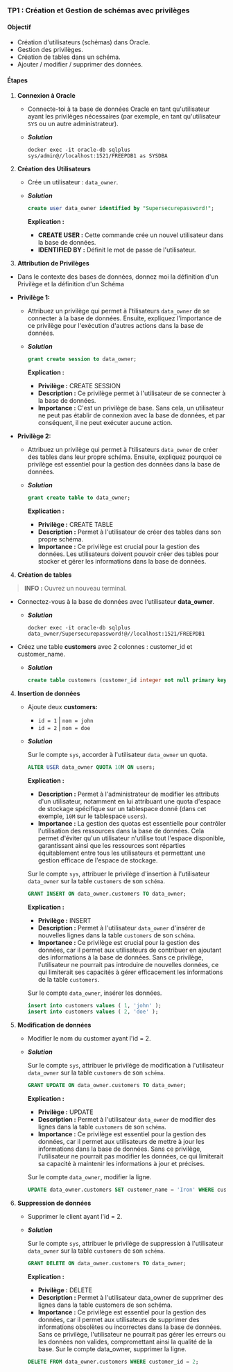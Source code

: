 
### TP1 : Création et Gestion de schémas avec privilèges

#### Objectif

- Création d'utilisateurs (schémas) dans Oracle.
- Gestion des privilèges.
- Création de tables dans un schéma.
- Ajouter / modifier / supprimer des données.

#### Étapes

1. **Connexion à Oracle**
    - Connecte-toi à ta base de données Oracle en tant qu'utilisateur ayant les privilèges nécessaires (par exemple, en tant
      qu'utilisateur `SYS` ou un autre administrateur).

    - **_Solution_**

      ```console
      docker exec -it oracle-db sqlplus sys/admin@//localhost:1521/FREEPDB1 as SYSDBA
      ```

2. **Création des Utilisateurs**
    - Crée un utilisateur : `data_owner`.

    - **_Solution_**

        ```sql
        create user data_owner identified by "Supersecurepassword!";
        ```
      **Explication :**
        - **CREATE USER :** Cette commande crée un nouvel utilisateur dans la base de données.
        - **IDENTIFIED BY :** Définit le mot de passe de l'utilisateur.



3. **Attribution de Privilèges**

- Dans le contexte des bases de données, donnez moi la définition d'un Privilège et la définition d'un Schéma


- **Privilège 1:**
    - Attribuez un privilège qui permet à l'tilisateurs `data_owner` de se connecter à la base de données. Ensuite, expliquez l'importance de ce privilège pour l'exécution d'autres actions dans la base de données.

    - **_Solution_**

       ```sql
       grant create session to data_owner;
       ```
      **Explication :**
        - **Privilège :** CREATE SESSION
        - **Description :** Ce privilège permet à l'utilisateur de se connecter à la base de données.
        - **Importance :** C'est un privilège de base. Sans cela, un utilisateur ne peut pas établir de connexion avec la base de données, et par conséquent, il ne peut exécuter aucune action.



- **Privilège 2:**
    - Attribuez un privilège qui permet à l'tilisateurs `data_owner` de créer des tables dans leur propre schéma. Ensuite, expliquez pourquoi ce privilège est essentiel pour la gestion des données dans la base de données.

    - **_Solution_**

       ```sql
       grant create table to data_owner;
       ```
      **Explication :**
        - **Privilège :** CREATE TABLE
        - **Description :** Permet à l'utilisateur de créer des tables dans son propre schéma.
        - **Importance :** Ce privilège est crucial pour la gestion des données. Les utilisateurs doivent pouvoir créer des tables pour stocker et gérer les informations dans la base de données.



4. **Création de tables**

> **INFO :** Ouvrez un nouveau terminal.

- Connectez-vous à la base de données avec l'utilisateur **data_owner**.
    - **_Solution_**

        ```console
        docker exec -it oracle-db sqlplus data_owner/Supersecurepassword!@//localhost:1521/FREEPDB1
        ```


- Créez une table **customers** avec 2 colonnes : customer_id et customer_name.
    - _**Solution**_

        ```sql
        create table customers (customer_id integer not null primary key,customer_name varchar2(100) not null);
        ``` 

4. **Insertion de données**

    - Ajoute deux **customers:**
        - `id = 1` | `nom = john`
        - `id = 2` | `nom = doe`

    - **_Solution_**

      Sur le compte `sys`, accorder à l'utilisateur `data_owner` un quota.

       ```sql
       ALTER USER data_owner QUOTA 10M ON users;
       ```
      **Explication :**
        - **Description :** Permet à l'administrateur de modifier les attributs d'un utilisateur, notamment en lui attribuant une quota d'espace de stockage spécifique sur un tablespace donné (dans cet exemple, `10M` sur le tablespace `users`).
        - **Importance :** La gestion des quotas est essentielle pour contrôler l'utilisation des ressources dans la base de données. Cela permet d'éviter qu'un utilisateur n'utilise tout l'espace disponible, garantissant ainsi que les ressources sont réparties équitablement entre tous les utilisateurs et permettant une gestion efficace de l'espace de stockage.

      Sur le compte `sys`, attribuer le privilège d'insertion à l'utilisateur `data_owner` sur la table `customers` de son `schéma`.

       ```sql
       GRANT INSERT ON data_owner.customers TO data_owner;
       ```

      **Explication :**
        - **Privilège :** INSERT
        - **Description :** Permet à l'utilisateur `data_owner` d'insérer de nouvelles lignes dans la table `customers` de son `schéma`.
        - **Importance :** Ce privilège est crucial pour la gestion des données, car il permet aux utilisateurs de contribuer en ajoutant des informations à la base de données. Sans ce privilège, l'utilisateur ne pourrait pas introduire de nouvelles données, ce qui limiterait ses capacités à gérer efficacement les informations de la table `customers`.

      Sur le compte `data_owner`, insérer les données.

       ```sql
       insert into customers values ( 1, 'john' );
       insert into customers values ( 2, 'doe' );
       ``` 

5. **Modification de données**

    - Modifier le nom du customer ayant l'id = 2.

    - **_Solution_**

      Sur le compte `sys`, attribuer le privilège de modification à l'utilisateur `data_owner` sur la table `customers` de son `schéma`.

       ```sql
       GRANT UPDATE ON data_owner.customers TO data_owner;
       ```

      **Explication :**
        - **Privilège :** UPDATE
        - **Description :** Permet à l'utilisateur `data_owner` de modifier des lignes dans la table `customers` de son `schéma`.
        - **Importance :** Ce privilège est essentiel pour la gestion des données, car il permet aux utilisateurs de mettre à jour les informations dans la base de données. Sans ce privilège, l'utilisateur ne pourrait pas modifier les données, ce qui limiterait sa capacité à maintenir les informations à jour et précises.

      Sur le compte `data_owner`, modifier la ligne.

       ```sql
       UPDATE data_owner.customers SET customer_name = 'Iron' WHERE customer_id = 2;
       ``` 

6. **Suppression de données**

    - Supprimer le client ayant l'id = 2.

   - **_Solution_**

      Sur le compte `sys`, attribuer le privilège de suppression à l'utilisateur `data_owner` sur la table `customers` de son `schéma`.
    
      ```sql
      GRANT DELETE ON data_owner.customers TO data_owner;
      ```
     **Explication :**
       - **Privilège :** DELETE
       - **Description :** Permet à l'utilisateur data_owner de supprimer des lignes dans la table customers de son schéma.
       - **Importance :** Ce privilège est essentiel pour la gestion des données, car il permet aux utilisateurs de supprimer des informations obsolètes ou incorrectes dans la base de données. Sans ce privilège, l'utilisateur ne pourrait pas gérer les erreurs ou les données non valides, compromettant ainsi la qualité de la base.
    Sur le compte data_owner, supprimer la ligne.

      ```sql
      DELETE FROM data_owner.customers WHERE customer_id = 2;
      ```
